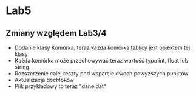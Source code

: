 # Lab5
## Zmiany względem Lab3/4
- Dodanie klasy Komorka, teraz kazda komorka tablicy jest obiektem tej klasy
- Każda komórka może przechowywać teraz wartość typu int, float lub string.
- Rozszerzenie calej reszty pod wsparcie dwoch powyższych punktów
- Aktualizacja docbloków
- Plik przykładowy to teraz "dane.dat"

